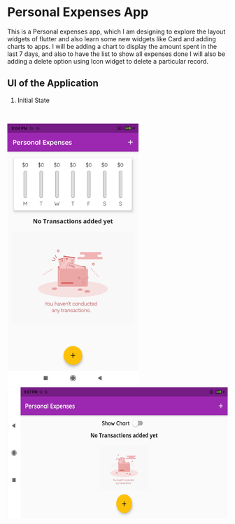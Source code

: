 # Personal Expenses App

This is a Personal expenses app, which I am designing to explore the layout widgets of flutter and also learn some new widgets like Card and adding charts to apps.
I will be adding a chart to display the amount spent in the last 7 days, and also to have the list to show all expenses done
I will also be adding a delete option using Icon widget to delete a particular record. 


## UI of the Application

1. Initial State

&nbsp; <p float="left">
  <img src="assets/images/potrait_emptylist.jpg" width="300" height="600" />
  <img src="assets/images/landscape_emptylist.jpg" width="600" height="300" />
</p>

